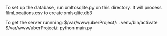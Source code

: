To set up the database, run xmltosqlite.py on this directory. It will process filmLocations.csv to create xmlsqlite.db3

To get the server runnning:
$/var/www/uberProject/: . venv/bin/activate
$/var/www/uberProject/: python main.py
